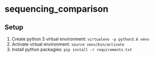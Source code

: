 # sequencing_comparison

## Setup

1. Create python 3 virtual environment: `virtualenv -p python3.6 venv`
2. Activate virtual environment: `source venv/bin/activate`
3. Install python packagies: `pip install -r requirements.txt`

